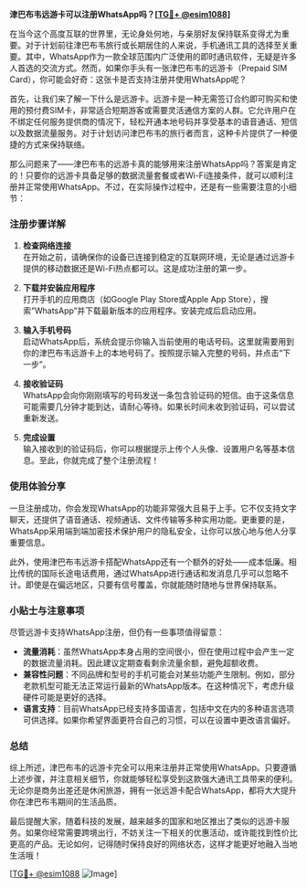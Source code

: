 **津巴布韦远游卡可以注册WhatsApp吗？[[TG💪+ @esim1088](https://t.me/s/esim1088)]**

在当今这个高度互联的世界里，无论身处何地，与亲朋好友保持联系变得尤为重要。对于计划前往津巴布韦旅行或长期居住的人来说，手机通讯工具的选择至关重要。其中，WhatsApp作为一款全球范围内广泛使用的即时通讯软件，无疑是许多人首选的交流方式。然而，如果你手头有一张津巴布韦的远游卡（Prepaid SIM Card），你可能会好奇：这张卡是否支持注册并使用WhatsApp呢？

首先，让我们来了解一下什么是远游卡。远游卡是一种无需签订合约即可购买和使用的预付费SIM卡，非常适合短期游客或需要灵活通信方案的人群。它允许用户在不绑定任何服务提供商的情况下，轻松开通本地号码并享受基本的语音通话、短信以及数据流量服务。对于计划访问津巴布韦的旅行者而言，这种卡片提供了一种便捷的方式来保持联络。

那么问题来了——津巴布韦的远游卡真的能够用来注册WhatsApp吗？答案是肯定的！只要你的远游卡具备足够的数据流量套餐或者Wi-Fi连接条件，就可以顺利注册并正常使用WhatsApp。不过，在实际操作过程中，还是有一些需要注意的小细节：

### 注册步骤详解

1. **检查网络连接**  
   在开始之前，请确保你的设备已连接到稳定的互联网环境，无论是通过远游卡提供的移动数据还是Wi-Fi热点都可以。这是成功注册的第一步。

2. **下载并安装应用程序**  
   打开手机的应用商店（如Google Play Store或Apple App Store），搜索“WhatsApp”并下载最新版本的应用程序。安装完成后启动应用。

3. **输入手机号码**  
   启动WhatsApp后，系统会提示你输入当前使用的电话号码。这里就需要用到你的津巴布韦远游卡上的本地号码了。按照提示输入完整的号码，并点击“下一步”。

4. **接收验证码**  
   WhatsApp会向你刚刚填写的号码发送一条包含验证码的短信。由于这条信息可能需要几分钟才能到达，请耐心等待。如果长时间未收到验证码，可以尝试重新发送。

5. **完成设置**  
   输入接收到的验证码后，你可以根据提示上传个人头像、设置用户名等基本信息。至此，你就完成了整个注册流程！

### 使用体验分享

一旦注册成功，你会发现WhatsApp的功能非常强大且易于上手。它不仅支持文字聊天，还提供了语音通话、视频通话、文件传输等多种实用功能。更重要的是，WhatsApp采用端到端加密技术保护用户的隐私安全，让你可以放心地与他人分享重要信息。

此外，使用津巴布韦远游卡搭配WhatsApp还有一个额外的好处——成本低廉。相比传统的国际长途电话费用，通过WhatsApp进行通话和发消息几乎可以忽略不计。即使是在偏远地区，只要有信号覆盖，你就能随时随地与世界保持联系。

### 小贴士与注意事项

尽管远游卡支持WhatsApp注册，但仍有一些事项值得留意：

- **流量消耗**：虽然WhatsApp本身占用的空间很小，但在使用过程中会产生一定的数据流量消耗。因此建议定期查看剩余流量余额，避免超额收费。
- **兼容性问题**：不同品牌和型号的手机可能会对某些功能产生限制。例如，部分老款机型可能无法正常运行最新的WhatsApp版本。在这种情况下，考虑升级硬件可能是更好的选择。
- **语言支持**：目前WhatsApp已经支持多国语言，包括中文在内的多种语言选项可供选择。如果你希望界面更符合自己的习惯，可以在设置中更改语言偏好。

### 总结

综上所述，津巴布韦的远游卡完全可以用来注册并正常使用WhatsApp。只要遵循上述步骤，并注意相关细节，你就能够轻松享受到这款强大通讯工具带来的便利。无论你是商务出差还是休闲旅游，拥有一张远游卡配合WhatsApp，都将大大提升你在津巴布韦期间的生活品质。

最后提醒大家，随着科技的发展，越来越多的国家和地区推出了类似的远游卡服务。如果你经常需要跨境出行，不妨关注一下相关的优惠活动，或许能找到性价比更高的产品。无论如何，记得随时保持良好的网络状态，这样才能更好地融入当地生活哦！

[[TG💪+ @esim1088](https://t.me/s/esim1088) ![Image](https://i.postimg.cc/4NQfJmqS/Snipaste-2025-05-13-00-14-12.png)]